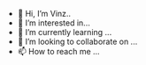 - 👋 Hi, I’m Vinz..
- 👀 I’m interested in...
- 🌱 I’m currently learning ...
- 💞️ I’m looking to collaborate on ...
- 📫 How to reach me ...

<!---
vinCent12z/vinCent12z is a ✨ special ✨ repository because its `README.md` (this file) appears on your GitHub profile.
You can click the Preview link to take a look at your changes.
--->
